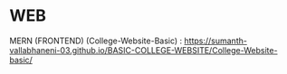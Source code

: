 # WEB
MERN (FRONTEND)
 (College-Website-Basic) : https://sumanth-vallabhaneni-03.github.io/BASIC-COLLEGE-WEBSITE/College-Website-basic/

